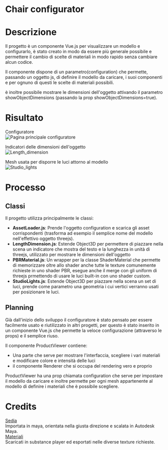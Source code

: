 # Chair configurator
 
# Descrizione

Il progetto è un componente Vue.js per visualizzare un modello e configurarlo, è stato creato in modo da essere più generale possibile 
e permettere il cambio di scelte di materiali in modo rapido senza cambiare alcun codice.

Il componente dispone di un parametro(configuration) che permette, passando un oggetto js, di definire il modello da caricare,
i suoi componenti e per ognuno di questi le scelte di materiali possibili.

è inoltre possibile mostrare le dimensioni dell'oggetto attivando il parametro showObjectDimensions (passando la prop showObjectDimensions=true).

# Risultato

Configuratore  
![Pagina principale configuratore](/showcase/main_page.png)

Indicatori delle dimensioni dell'oggetto  
![Length_dimension](/showcase/length_dimension.png)

Mesh usata per disporre le luci attorno al modello  
![Studio_lights](/showcase/studio_lights.png)


# Processo

## Classi
Il progetto utilizza principalmente le classi:

- **AssetLoader.js**: Prende l'oggetto configuration e scarica gli asset corrispondenti (trasforma ad esempio il semplice nome del modello nell'effettivo oggetto threejs).
- **LengthDimension.js**: Estende Object3D per permettere di piazzare nella scena un indicatore che mostra del testo e la lunghezza in unità di threejs, utilizzato per mostrare le dimensioni dell'oggetto 
- **PBRMaterial.js**: Un wrapper per la classe ShaderMaterial che permette di memorizzare oltre allo shader anche tutte le texture comunemente richieste 
in uno shader PBR, esegue anche il merge con gli uniform di threejs prmettendo di usare le luci built-in con uno shader custom.
- **StudioLights.js**: Estende Object3D per piazzare nella scena un set di luci, prende come parametro una geometria i cui vertici verranno usati per posizionare le luci.

## Planning
Già dall'inizio dello sviluppo il configuratore è stato pensato per essere facilmente usato e riutilizzato in altri progetti,
per questo è stato inserito in un componente Vue.js che permette la veloce configurazione (attraverso le props) e il semplice riuso.

Il componente ProductViewer contiene:
- Una parte che serve per mostrare l'interfaccia, scegliere i vari materiali e modificare colore e intensità delle luci
- il componente Renderer che si occupa del rendering vero e proprio

ProductViewer ha una prop chiamata configuration che serve per impostare il modello da caricare e inoltre permette per ogni mesh appartenente
al modello di definire i materiali che è possibile scegliere.

# Credits 
[Sedia](https://www.cgtrader.com/free-3d-models/furniture/chair/mid-century-modern-dining-chair)  
Importata in maya, orientata nella giusta direzione e scalata in Autodesk Maya.  
[Materiali](https://cc0textures.com/)  
Scaricati in substance player ed esportati nelle diverse texture richieste.
